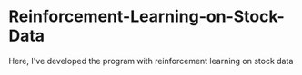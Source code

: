 # Reinforcement-Learning-on-Stock-Data
Here, I've developed the program with reinforcement learning on stock data
